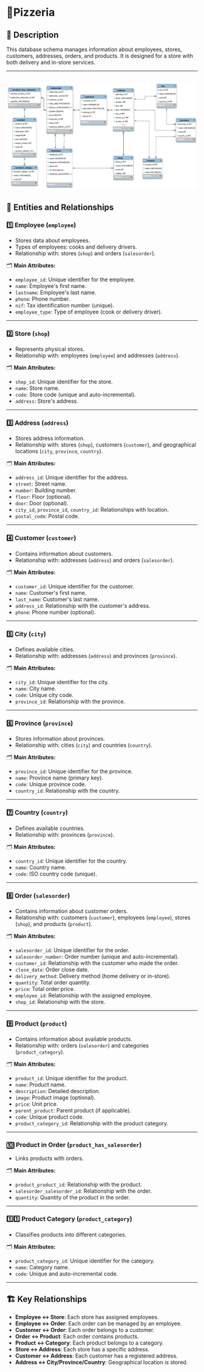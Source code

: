 # 🍕Pizzeria

## 📄 Description

This database schema manages information about employees, stores, customers, addresses, orders, and products. It is designed for a store with both delivery and in-store services.

---
![Alt Text](Task_01_level_02.png)
---

## 🔹 **Entities and Relationships**

### **1️⃣ Employee (`employee`)**
- Stores data about employees.
- Types of employees: cooks and delivery drivers.
- Relationship with: stores (`shop`) and orders (`salesorder`).

🗂 **Main Attributes:**  
- `employee_id`: Unique identifier for the employee.  
- `name`: Employee's first name.  
- `lastname`: Employee's last name.  
- `phone`: Phone number.  
- `nif`: Tax identification number (unique).  
- `employee_type`: Type of employee (cook or delivery driver).  

---

### **2️⃣ Store (`shop`)**
- Represents physical stores.  
- Relationship with: employees (`employee`) and addresses (`address`).  

🗂 **Main Attributes:**  
- `shop_id`: Unique identifier for the store.  
- `name`: Store name.  
- `code`: Store code (unique and auto-incremental).  
- `address`: Store's address.  

---

### **3️⃣ Address (`address`)**
- Stores address information.  
- Relationship with: stores (`shop`), customers (`customer`), and geographical locations (`city`, `province`, `country`).  

🗂 **Main Attributes:**  
- `address_id`: Unique identifier for the address.  
- `street`: Street name.  
- `number`: Building number.  
- `floor`: Floor (optional).  
- `door`: Door (optional).  
- `city_id`, `province_id`, `country_id`: Relationships with location.  
- `postal_code`: Postal code.  

---

### **4️⃣ Customer (`customer`)**
- Contains information about customers.  
- Relationship with: addresses (`address`) and orders (`salesorder`).  

🗂 **Main Attributes:**  
- `customer_id`: Unique identifier for the customer.  
- `name`: Customer's first name.  
- `last_name`: Customer's last name.  
- `address_id`: Relationship with the customer's address.  
- `phone`: Phone number (optional).  

---

### **5️⃣ City (`city`)**
- Defines available cities.  
- Relationship with: addresses (`address`) and provinces (`province`).  

🗂 **Main Attributes:**  
- `city_id`: Unique identifier for the city.  
- `name`: City name.  
- `code`: Unique city code.  
- `province_id`: Relationship with the province.  

---

### **6️⃣ Province (`province`)**
- Stores information about provinces.  
- Relationship with: cities (`city`) and countries (`country`).  

🗂 **Main Attributes:**  
- `province_id`: Unique identifier for the province.  
- `name`: Province name (primary key).  
- `code`: Unique province code.  
- `country_id`: Relationship with the country.  

---

### **7️⃣ Country (`country`)**
- Defines available countries.  
- Relationship with: provinces (`province`).  

🗂 **Main Attributes:**  
- `country_id`: Unique identifier for the country.  
- `name`: Country name.  
- `code`: ISO country code (unique).  

---

### **8️⃣ Order (`salesorder`)**
- Contains information about customer orders.  
- Relationship with: customers (`customer`), employees (`employee`), stores (`shop`), and products (`product`).  

🗂 **Main Attributes:**  
- `salesorder_id`: Unique identifier for the order.  
- `salesorder_number`: Order number (unique and auto-incremental).  
- `customer_id`: Relationship with the customer who made the order.  
- `close_date`: Order close date.  
- `delivery_method`: Delivery method (home delivery or in-store).  
- `quantity`: Total order quantity.  
- `price`: Total order price.  
- `employee_id`: Relationship with the assigned employee.  
- `shop_id`: Relationship with the store.  

---

### **9️⃣ Product (`product`)**
- Contains information about available products.  
- Relationship with: orders (`salesorder`) and categories (`product_category`).  

🗂 **Main Attributes:**  
- `product_id`: Unique identifier for the product.  
- `name`: Product name.  
- `description`: Detailed description.  
- `image`: Product image (optional).  
- `price`: Unit price.  
- `parent_product`: Parent product (if applicable).  
- `code`: Unique product code.  
- `product_category_id`: Relationship with the product category.  

---

### **🔟 Product in Order (`product_has_salesorder`)**
- Links products with orders.  

🗂 **Main Attributes:**  
- `product_product_id`: Relationship with the product.  
- `salesorder_salesorder_id`: Relationship with the order.  
- `quantity`: Quantity of the product in the order.  

---

### **1️⃣1️⃣ Product Category (`product_category`)**
- Classifies products into different categories.  

🗂 **Main Attributes:**  
- `product_category_id`: Unique identifier for the category.  
- `name`: Category name.  
- `code`: Unique and auto-incremental code.  

---

## 🏗 **Key Relationships**
- **Employee ↔ Store**: Each store has assigned employees.  
- **Employee ↔ Order**: Each order can be managed by an employee.  
- **Customer ↔ Order**: Each order belongs to a customer.  
- **Order ↔ Product**: Each order contains products.  
- **Product ↔ Category**: Each product belongs to a category.  
- **Store ↔ Address**: Each store has a specific address.  
- **Customer ↔ Address**: Each customer has a registered address.  
- **Address ↔ City/Province/Country**: Geographical location is stored.  
